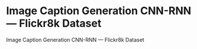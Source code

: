 # Image Caption Generation CNN-RNN — Flickr8k Dataset
Image Caption Generation CNN-RNN — Flickr8k Dataset
